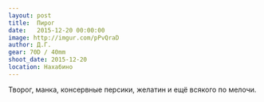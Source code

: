 ```yaml
---
layout: post
title:  Пирог
date:   2015-12-20 00:00:00
image: http://imgur.com/pPvQraD
author: Д.Г.
gear: 70D / 40mm
shoot_date: 2015-12-20
location: Нахабино
---
```


Творог, манка, консервные персики, желатин и ещё всякого по мелочи.
